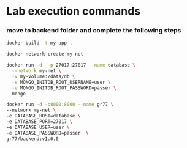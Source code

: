 # Lab execution commands
### move to backend folder and complete the following steps

```sh
docker build -t my-app .
```

```sh
docker network create my-net
```

```sh
docker run -d  -p 27017:27017 --name database \
  --network my-net \
  -v my-volume:/data/db \
  -e MONGO_INITDB_ROOT_USERNAME=user \
  -e MONGO_INITDB_ROOT_PASSWORD=passer \
  mongo
```

```sh
docker run -d -p8000:8000 --name gr77 \
--network my-net \
-e DATABASE_HOST=database \
-e DATABASE_PORT=27017 \
-e DATABASE_USER=user \
-e DATABASE_PASSWORD=passer  \
gr77/backend:v1.0.0
```